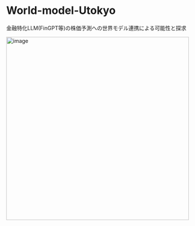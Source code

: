 # World-model-Utokyo
金融特化LLM(FinGPT等)の株価予測への世界モデル連携による可能性と探求


<img width="485" alt="image" src="https://github.com/user-attachments/assets/df902987-a06e-484f-a22d-9b19a2975b69">

